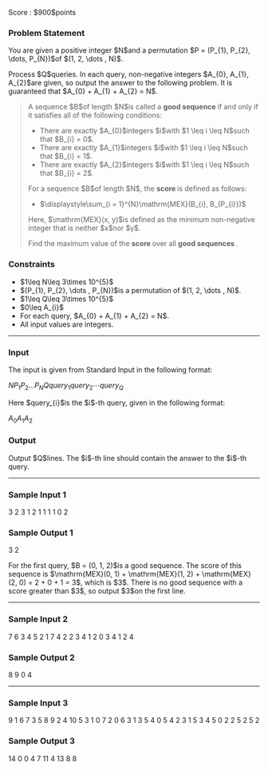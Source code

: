 
<div>

<span>

<span>

<p>
Score : $900$points
</p>

<div>

<section>

### **Problem Statement**

<p>
You are given a positive integer $N$and a permutation $P = (P_{1}, P_{2}, \dots, P_{N})$of $(1, 2, \dots , N)$.
</p>

<p>
Process $Q$queries. In each query, non-negative integers $A_{0}, A_{1}, A_{2}$are given, so output the answer to the following problem. It is guaranteed that $A_{0} + A_{1} + A_{2} = N$.
</p>

<blockquote>

<p>
A sequence $B$of length $N$is called a 
<strong>
good sequence
</strong>
if and only if it satisfies all of the following conditions:
</p>

<ul>

<li>
There are exactly $A_{0}$integers $i$with $1 \leq i \leq N$such that $B_{i} = 0$.
</li>

<li>
There are exactly $A_{1}$integers $i$with $1 \leq i \leq N$such that $B_{i} = 1$.
</li>

<li>
There are exactly $A_{2}$integers $i$with $1 \leq i \leq N$such that $B_{i} = 2$.
</li>

</ul>

<p>
For a sequence $B$of length $N$, the 
<strong>
score
</strong>
is defined as follows:
</p>

<ul>

<li>
$\displaystyle\sum_{i = 1}^{N}\mathrm{MEX}(B_{i}, B_{P_{i}})$
</li>

</ul>

<p>
Here, $\mathrm{MEX}(x, y)$is defined as the minimum non-negative integer that is neither $x$nor $y$.
</p>

<p>
Find the maximum value of the 
<strong>
score
</strong>
over all 
<strong>
good sequences
</strong>
.
</p>

</blockquote>

</section>

</div>

<div>

<section>

### **Constraints**

<ul>

<li>
$1\leq N\leq 3\times 10^{5}$
</li>

<li>
$(P_{1}, P_{2}, \dots , P_{N})$is a permutation of $(1, 2, \dots , N)$.
</li>

<li>
$1\leq Q\leq 3\times 10^{5}$
</li>

<li>
$0\leq A_{i}$
</li>

<li>
For each query, $A_{0} + A_{1} + A_{2} = N$.
</li>

<li>
All input values are integers.
</li>

</ul>

</section>

</div>

---

<div>

<div>

<section>

### **Input**

<p>
The input is given from Standard Input in the following format:
</p>

<div>

$N$$P_{1}$$P_{2}$$\dots$$P_{N}$$Q$$query_{1}$$query_{2}$$\cdots$$query_{Q}$
</div>

<p>
Here $query_{i}$is the $i$-th query, given in the following format:
</p>

<div>

$A_{0}$$A_{1}$$A_{2}$
</div>

</section>

</div>

<div>

<section>

### **Output**

<p>
Output $Q$lines. The $i$-th line should contain the answer to the $i$-th query.
</p>

</section>

</div>

</div>

---

<div>

<section>

### **Sample Input 1**

<div>

3
2 3 1
2
1 1 1
1 0 2

</div>

</section>

</div>

<div>

<section>

### **Sample Output 1**

<div>

3
2

</div>

<p>
For the first query, $B = (0, 1, 2)$is a good sequence. The score of this sequence is $\mathrm{MEX}(0, 1) + \mathrm{MEX}(1, 2) + \mathrm{MEX}(2, 0) = 2 + 0 + 1 = 3$, which is $3$. There is no good sequence with a score greater than $3$, so output $3$on the first line.
</p>

</section>

</div>

---

<div>

<section>

### **Sample Input 2**

<div>

7
6 3 4 5 2 1 7
4
2 2 3
4 1 2
0 3 4
1 2 4

</div>

</section>

</div>

<div>

<section>

### **Sample Output 2**

<div>

8
9
0
4

</div>

</section>

</div>

---

<div>

<section>

### **Sample Input 3**

<div>

9
1 6 7 3 5 8 9 2 4
10
5 3 1
0 7 2
0 6 3
1 3 5
4 0 5
4 2 3
1 5 3
4 5 0
2 2 5
2 5 2

</div>

</section>

</div>

<div>

<section>

### **Sample Output 3**

<div>

14
0
0
4
7
11
4
13
8
8

</div>

</section>

</div>

</span>

</span>

</div>
